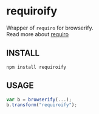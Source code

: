 requiroify
==========
Wrapper of `requiro` for browserify.  
Read more about [requiro](https://github.com/unlight/requiro)

INSTALL
-------
`npm install requiroify` 

USAGE
-----
```js
var b = browserify(...);
b.transform("requiroify");
```

